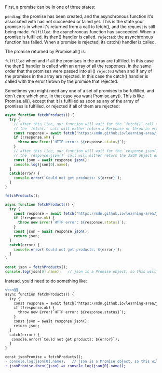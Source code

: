 First, a promise can be in one of three states:

`pending`: the promise has been created, and the asynchronous function it's associated with has not succeeded or failed yet. This is the state your promise is in when it's returned from a call to fetch(), and the request is still being made.
`fulfilled`: the asynchronous function has succeeded. When a promise is fulfilled, its then() handler is called.
`rejected`: the asynchronous function has failed. When a promise is rejected, its catch() handler is called.

The promise returned by Promise.all() is:

`fulfilled` when and if all the promises in the array are fulfilled. In this case the then() handler is called with an array of all the responses, in the same order that the promises were passed into all()
`rejected` when and if any of the promises in the array are rejected. In this case the catch() handler is called with the error thrown by the promise that rejected.

Sometimes you might need any one of a set of promises to be fulfilled, and don't care which one. In that case you want Promise.any(). This is like Promise.all(), except that it is fulfilled as soon as any of the array of promises is fulfilled, or rejected if all of them are rejected:

```js
async function fetchProducts() {
  try {
    // after this line, our function will wait for the `fetch()` call to be settled
    // the `fetch()` call will either return a Response or throw an error
    const response = await fetch('https://mdn.github.io/learning-area/javascript/apis/fetching-data/can-store/products.json');
    if (!response.ok) {
      throw new Error(`HTTP error: ${response.status}`);
    }
    // after this line, our function will wait for the `response.json()` call to be settled
    // the `response.json()` call will either return the JSON object or throw an error
    const json = await response.json();
    console.log(json[0].name);
  }
  catch(error) {
    console.error(`Could not get products: ${error}`);
  }
}

fetchProducts();
```

```js
async function fetchProducts() {
  try {
    const response = await fetch('https://mdn.github.io/learning-area/javascript/apis/fetching-data/can-store/products.json');
    if (!response.ok) {
      throw new Error(`HTTP error: ${response.status}`);
    }
    const json = await response.json();
    return json;
  }
  catch(error) {
    console.error(`Could not get products: ${error}`);
  }
}

const json = fetchProducts();
console.log(json[0].name);   // json is a Promise object, so this will not work
```

Instead, you'd need to do something like:

```diff
<<<<@@
async function fetchProducts() {
  try {
    const response = await fetch('https://mdn.github.io/learning-area/javascript/apis/fetching-data/can-store/products.json');
    if (!response.ok) {
      throw new Error(`HTTP error: ${response.status}`);
    }
    const json = await response.json();
    return json;
  }
  catch(error) {
   console.error(`Could not get products: ${error}`);
  }
}

const jsonPromise = fetchProducts();
- console.log(json[0].name);   // json is a Promise object, so this will not work
+ jsonPromise.then((json) => console.log(json[0].name));
```

